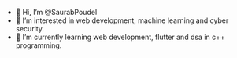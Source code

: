 - 👋 Hi, I’m @SaurabPoudel
- 👀 I’m interested in web development, machine learning and cyber security.
- 🌱 I’m currently learning web development, flutter and dsa in c++ programming.

<!---
SaurabPoudel/SaurabPoudel is a ✨ special ✨ repository because its `README.md` (this file) appears on your GitHub profile.
You can click the Preview link to take a look at your changes.
--->
